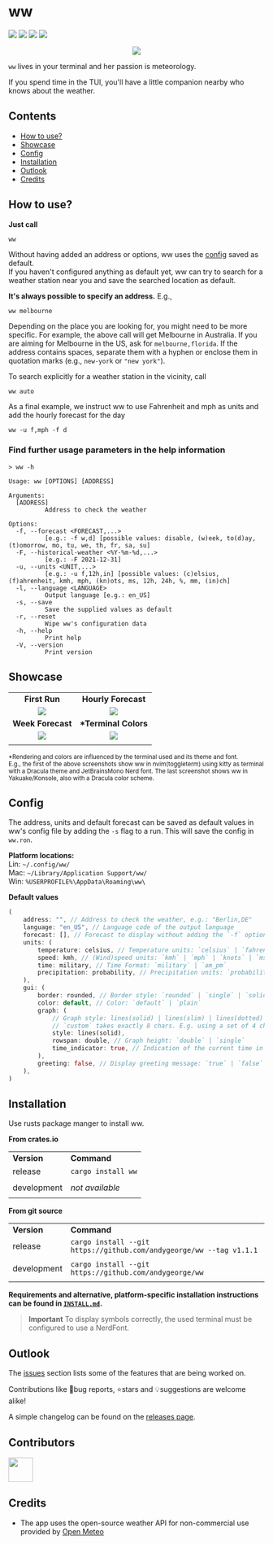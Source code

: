# ww

[![][ci_shield]](https://github.com/andygeorge/ww/actions/workflows/ci.yml?query=branch%3Amain)
[![][last_commit_shield]](https://github.com/andygeorge/ww/commits/main)
[![][crates_io_shield]](https://crates.io/crates/ww)
[![][msrv_shield]](https://github.com/andygeorge/ww)

<div align="center">

[![][preview]][preview]

</div>

`ww` lives in your terminal and her passion is meteorology.

If you spend time in the TUI, you'll have a little companion nearby who knows about the weather.

## Contents

- [How to use?](https://github.com/andygeorge/ww#how-to-use)
- [Showcase](https://github.com/andygeorge/ww#showcase)
- [Config](https://github.com/andygeorge/ww#config)
- [Installation](https://github.com/andygeorge/ww#installation)
- [Outlook](https://github.com/andygeorge/ww#outlook)
- [Credits](https://github.com/andygeorge/ww#credits)

## How to use?

**Just call**

```
ww
```

Without having added an address or options, ww uses the [config](https://github.com/andygeorge/ww#config) saved as default.<br>
If you haven't configured anything as default yet, ww can try to search for a weather station near you and save the searched location as default.

**It's always possible to specify an address.** E.g.,

```
ww melbourne
```

Depending on the place you are looking for, you might need to be more specific.
For example, the above call will get Melbourne in Australia. If you are aiming for Melbourne in the US, ask for `melbourne,florida`.
If the address contains spaces, separate them with a hyphen or enclose them in quotation marks (e.g., `new-york` or `"new york"`).

To search explicitly for a weather station in the vicinity, call

```
ww auto
```

As a final example, we instruct ww to use Fahrenheit and mph as units and add the hourly forecast for the day

```
ww -u f,mph -f d
```

### Find further usage parameters in the help information

```
> ww -h

Usage: ww [OPTIONS] [ADDRESS]

Arguments:
  [ADDRESS]
          Address to check the weather

Options:
  -f, --forecast <FORECAST,...>
          [e.g.: -f w,d] [possible values: disable, (w)eek, to(d)ay, (t)omorrow, mo, tu, we, th, fr, sa, su]
  -F, --historical-weather <%Y-%m-%d,...>
          [e.g.: -F 2021-12-31]
  -u, --units <UNIT,...>
          [e.g.: -u f,12h,in] [possible values: (c)elsius, (f)ahrenheit, kmh, mph, (kn)ots, ms, 12h, 24h, %, mm, (in)ch]
  -l, --language <LANGUAGE>
          Output language [e.g.: en_US]
  -s, --save
          Save the supplied values as default
  -r, --reset
          Wipe ww's configuration data
  -h, --help
          Print help
  -V, --version
          Print version
```

## Showcase

|                                         |                                         |
| :-------------------------------------: | :-------------------------------------: |
|              **First Run**              |           **Hourly Forecast**           |
|       [![][first_run]][first_run]       | [![][hourly_forecast]][hourly_forecast] |
|            **Week Forecast**            |          **\*Terminal Colors**          |
| [![][weekly_forecast]][weekly_forecast] | [![][terminal_colors]][terminal_colors] |
|                                         |                                         |

<sup>\*Rendering and colors are influenced by the terminal used and its theme and font.<br>
E.g., the first of the above screenshots show ww in nvim(toggleterm) using kitty as terminal with a Dracula theme and JetBrainsMono Nerd font. The last screenshot shows ww in Yakuake/Konsole, also with a Dracula color scheme.</sup>

## Config

The address, units and default forecast can be saved as default values in ww's config file by adding the `-s` flag to a run. This will save the config in `ww.ron`.

**Platform locations:**<br>
Lin: `~/.config/ww/`<br>
Mac: `~/Library/Application Support/ww/`<br>
Win: `%USERPROFILE%\AppData\Roaming\ww\`

**Default values**

```rust
(
    address: "", // Address to check the weather, e.g.: "Berlin,DE"
    language: "en_US", // Language code of the output language
    forecast: [], // Forecast to display without adding the `-f` option: `[day]` | `[week]` | `[day, week]`
    units: (
        temperature: celsius, // Temperature units: `celsius` | `fahrenheit`
        speed: kmh, // (Wind)speed units: `kmh` | `mph` | `knots` | `ms`
        time: military, // Time Format: `military` | `am_pm`
        precipitation: probability, // Precipitation units: `probability` | `mm` | `inch`
    ),
    gui: (
        border: rounded, // Border style: `rounded` | `single` | `solid` | `double`
        color: default, // Color: `default` | `plain`
        graph: (
            // Graph style: lines(solid) | lines(slim) | lines(dotted) | dotted | custom((char; 8))
            // `custom` takes exactly 8 chars. E.g. using a set of 4 chars: `custom(('⡀','⡀','⠄','⠄','⠂','⠂','⠁','⠁'))`,
            style: lines(solid),
            rowspan: double, // Graph height: `double` | `single`
            time_indicator: true, // Indication of the current time in the graph: `true` | `false`
        ),
        greeting: false, // Display greeting message: `true` | `false`
    ),
)
```

## Installation

Use rusts package manger to install ww.


**From crates.io**

|             |                       |
| ----------- | --------------------- |
| **Version** | **Command**           |
| release     | `cargo install ww` |
|             |                       |
| development | _not available_       |
|             |                       |

**From git source**

|             |                                                                                   |
| ----------- | --------------------------------------------------------------------------------- |
| **Version** | **Command**                                                                       |
| release     | `cargo install --git https://github.com/andygeorge/ww --tag v1.1.1` |
|             |                                                                                   |
| development | `cargo install --git https://github.com/andygeorge/ww`              |
|             |                                                                                   |

**Requirements and alternative, platform-specific installation instructions can be found in [`INSTALL.md`](https://github.com/andygeorge/ww/blob/main/INSTALL.md).**

> **Important**
> To display symbols correctly, the used terminal must be configured to use a NerdFont.

## Outlook

The [issues](https://github.com/andygeorge/ww/issues) section lists some of the features that are being worked on.

Contributions like 🐛bug reports, ⭐️stars and 💡suggestions are welcome alike!

A simple changelog can be found on the [releases page](https://github.com/andygeorge/ww/releases).

## Contributors

<a href="https://github.com/andygeorge/ww/graphs/contributors">
  <img height='48' src="https://contrib.rocks/image?repo=andygeorge/ww&columns=24" />
</a>

## Credits

- The app uses the open-source weather API for non-commercial use provided by [Open Meteo](https://open-meteo.com/en)

<br>

<!-- Images -->

[preview]: https://github.com/andygeorge/ww/assets/34311583/58780205-816b-4cfd-95f8-9453e754eb94
[crates_io_shield]: https://img.shields.io/crates/v/ww?style=flat-square&color=DEA584
[ci_shield]: https://img.shields.io/github/actions/workflow/status/andygeorge/ww/ci.yml?branch=main&style=flat-square
[last_commit_shield]: https://img.shields.io/github/last-commit/andygeorge/ww?style=flat-square
[msrv_shield]: https://img.shields.io/badge/MSRV-1.74.0-DEA584?style=flat-square
[first_run]: https://user-images.githubusercontent.com/34311583/219735581-8036590f-8354-47fb-a31f-055be79c9229.png
[hourly_forecast]: https://user-images.githubusercontent.com/34311583/219735474-d8e2899d-c209-46d3-a5cd-bea4ed41ac3c.png
[weekly_forecast]: https://user-images.githubusercontent.com/34311583/219735452-9766d692-a79b-4a5a-a903-30a3339cc684.png
[terminal_colors]: https://user-images.githubusercontent.com/34311583/219735417-6376c599-4b90-4066-8808-d9bd8649ae64.png

